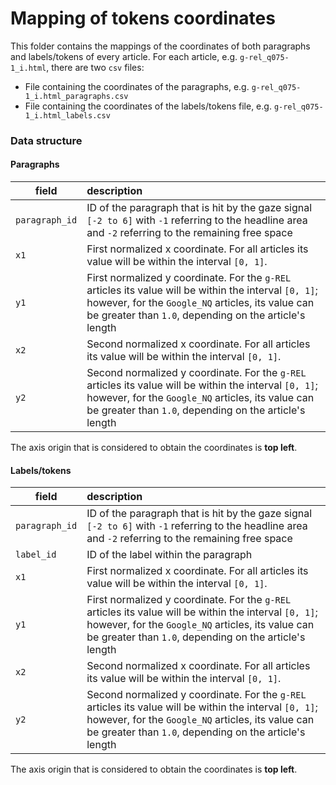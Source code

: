 # Mapping of tokens coordinates

This folder contains the mappings of the coordinates of both paragraphs and labels/tokens of every article.
For each article, e.g. `g-rel_q075-1_i.html`, there are two `csv` files:

- File containing the coordinates of the paragraphs, e.g. `g-rel_q075-1_i.html_paragraphs.csv`
- File containing the coordinates of the labels/tokens file, e.g. `g-rel_q075-1_i.html_labels.csv`

### Data structure 
#### Paragraphs 

| field | description |
| ------- | :---------- |
| `paragraph_id` | ID of the paragraph that is hit by the gaze signal `[-2 to 6]` with `-1` referring to the headline area and `-2` referring to the remaining free space |
| `x1` | First normalized  x coordinate. For all articles its value will be within the interval `[0, 1]`.|
| `y1` | First normalized  y coordinate. For the `g-REL` articles its value will be within the interval `[0, 1]`; however, for the `Google_NQ` articles, its value can be greater than `1.0`, depending on the article's length|
| `x2` | Second normalized  x coordinate. For all articles its value will be within the interval `[0, 1]`.|
| `y2` | Second normalized  y coordinate. For the `g-REL` articles its value will be within the interval `[0, 1]`; however, for the `Google_NQ` articles, its value can be greater than `1.0`, depending on the article's length|

The axis origin that is considered to obtain the coordinates is **top left**.


#### Labels/tokens
| field | description |
| ------- | :---------- |
| `paragraph_id` | ID of the paragraph that is hit by the gaze signal `[-2 to 6]` with `-1` referring to the headline area and `-2` referring to the remaining free space |
| `label_id` | ID of the label within the paragraph |
| `x1` | First normalized  x coordinate. For all articles its value will be within the interval `[0, 1]`.|
| `y1` | First normalized  y coordinate. For the `g-REL` articles its value will be within the interval `[0, 1]`; however, for the `Google_NQ` articles, its value can be greater than `1.0`, depending on the article's length|
| `x2` | Second normalized  x coordinate. For all articles its value will be within the interval `[0, 1]`.|
| `y2` | Second normalized  y coordinate. For the `g-REL` articles its value will be within the interval `[0, 1]`; however, for the `Google_NQ` articles, its value can be greater than `1.0`, depending on the article's length|

The axis origin that is considered to obtain the coordinates is **top left**.

